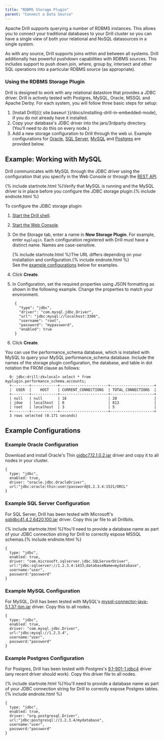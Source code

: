 ```yaml
---
title: "RDBMS Storage Plugin"
parent: "Connect a Data Source"
---
```

Apache Drill supports querying a number of RDBMS instances. This allows you to connect your traditional databases to your Drill cluster so you can have a single view of both your relational and NoSQL datasources in a single system. 

As with any source, Drill supports joins within and between all systems. Drill additionally has powerful pushdown capabilities with RDBMS sources. This includes support to push down join, where, group by, intersect and other SQL operations into a particular RDBMS source (as appropriate).

### Using the RDBMS Storage Plugin

Drill is designed to work with any relational datastore that provides a JDBC driver. Drill is actively tested with Postgres, MySQL, Oracle, MSSQL and Apache Derby. For each system, you will follow three basic steps for setup:

  1. [Install Drill]({{ site.baseurl }}/docs/installing-drill-in-embedded-mode), if you do not already have it installed.
  1. Copy your database's JDBC driver into the jars/3rdparty directory. (You'll need to do this on every node.)
  1. Add a new storage configuration to Drill through the web ui. Example configurations for [Oracle](#Example-Oracle-Configuration), [SQL Server](#Example-SQL-Server-Configuration), [MySQL](#Example-MySQL-Configuration) and [Postgres](#Example-Postgres-Configuration) are provided below.
  
## Example: Working with MySQL

Drill communicates with MySQL through the JDBC driver using the configuration that you specify in the Web Console or through the [REST API]({{site.baseurl}}/docs/plugin-configuration-basics/#storage-plugin-rest-api).  

{% include startnote.html %}Verify that MySQL is running and the MySQL driver is in place before you configure the JDBC storage plugin.{% include endnote.html %}  

To configure the JDBC storage plugin:

1. [Start the Drill shell]({{site.baseurl}}/docs/starting-drill-on-linux-and-mac-os-x/).  
1. [Start the Web Console]({{site.baseurl}}/docs/starting-the-web-console/).  
1. On the Storage tab, enter a name in **New Storage Plugin**. For example, enter `myplugin`.
   Each configuration registered with Drill must have a distinct name. Names are case-sensitive.  

    {% include startnote.html %}The URL differs depending on your installation and configuration.{% include endnote.html %}  
    See the [example configurations](#Example-Configurations) below for examples.  
1. Click **Create**.  
1. In Configuration, set the required properties using JSON formatting as shown in the following example. Change the properties to match your environment.  

        {
          "type": "jdbc",
          "driver": "com.mysql.jdbc.Driver",
          "url": "jdbc:mysql://localhost:3306",
          "username": "root",
          "password": "mypassword",
          "enabled": true
        }  

7. Click **Create**.  

You can use the performance_schema database, which is installed with MySQL to query your MySQL performance_schema database. Include the names of the storage plugin configuration, the database, and table in dot notation the FROM clause as follows:

      0: jdbc:drill:zk=local> select * from myplugin.performance_schema.accounts;
      +--------+------------+----------------------+--------------------+
      |  USER  |    HOST    | CURRENT_CONNECTIONS  | TOTAL_CONNECTIONS  |
      +--------+------------+----------------------+--------------------+
      | null   | null       | 18                   | 20                 |
      | jdoe   | localhost  | 0                    | 813                |
      | root   | localhost  | 3                    | 5                  |
      +--------+------------+----------------------+--------------------+
      3 rows selected (0.171 seconds)




## Example Configurations

  
### Example Oracle Configuration

Download and install Oracle's Thin [ojdbc7.12.1.0.2.jar](http://www.oracle.com/technetwork/database/features/jdbc/default-2280470.html) driver and copy it to all nodes in your cluster.

    {
      type: "jdbc",
      enabled: true,
      driver: "oracle.jdbc.OracleDriver",
      url:"jdbc:oracle:thin:user/password@1.2.3.4:1521/ORCL"
    }

### Example SQL Server Configuration

For SQL Server, Drill has been tested with Microsoft's  [sqljdbc41.4.2.6420.100.jar](https://www.microsoft.com/en-US/download/details.aspx?id=11774) driver. Copy this jar file to all Drillbits. 

{% include startnote.html %}You'll need to provide a database name as part of your JDBC connection string for Drill to correctly expose MSSQL schemas.{% include endnote.html %}

    {
      type: "jdbc",
      enabled: true,
      driver: "com.microsoft.sqlserver.jdbc.SQLServerDriver",
      url:"jdbc:sqlserver://1.2.3.4:1433;databaseName=mydatabase",
      username:"user",
      password:"password"
    }

### Example MySQL Configuration

For MySQL, Drill has been tested with MySQL's [mysql-connector-java-5.1.37-bin.jar](http://dev.mysql.com/downloads/connector/j/) driver. Copy this to all nodes.

    {
      type: "jdbc",
      enabled: true,
      driver: "com.mysql.jdbc.Driver",
      url:"jdbc:mysql://1.2.3.4",
      username:"user",
      password:"password"
    }

### Example Postgres Configuration

For Postgres, Drill has been tested with Postgres's [9.1-901-1.jdbc4](http://central.maven.org/maven2/org/postgresql/postgresql/) driver (any recent driver should work). Copy this driver file to all nodes.

{% include startnote.html %}You'll need to provide a database name as part of your JDBC connection string for Drill to correctly expose Postgres tables.{% include endnote.html %}

    {
      type: "jdbc",
      enabled: true,
      driver: "org.postgresql.Driver",
      url:"jdbc:postgresql://1.2.3.4/mydatabase",
      username:"user",
      password:"password"
    }

